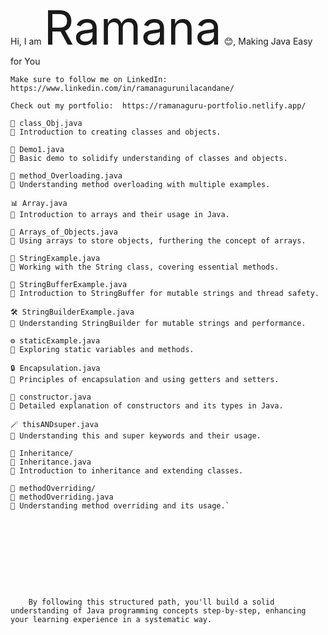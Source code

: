 
Hi, I am <span style="font-size:75;">Ramana</span> 😊, Making Java Easy for You

    Make sure to follow me on LinkedIn:   https://www.linkedin.com/in/ramanagurunilacandane/

    Check out my portfolio:  https://ramanaguru-portfolio.netlify.app/

    📝 class_Obj.java
    📌 Introduction to creating classes and objects.

    🧩 Demo1.java
    📌 Basic demo to solidify understanding of classes and objects.

    🔄 method_Overloading.java
    📌 Understanding method overloading with multiple examples.

    📊 Array.java
    📌 Introduction to arrays and their usage in Java.

    🧺 Arrays_of_Objects.java
    📌 Using arrays to store objects, furthering the concept of arrays.

    🧵 StringExample.java
    📌 Working with the String class, covering essential methods.

    🧶 StringBufferExample.java
    📌 Introduction to StringBuffer for mutable strings and thread safety.

    🛠️ StringBuilderExample.java
    📌 Understanding StringBuilder for mutable strings and performance.

    ⚙️ staticExample.java
    📌 Exploring static variables and methods.

    🔒 Encapsulation.java
    📌 Principles of encapsulation and using getters and setters.

    🚧 constructor.java
    📌 Detailed explanation of constructors and its types in Java.

    🪄 thisANDsuper.java
    📌 Understanding this and super keywords and their usage.

    🔗 Inheritance/
    📂 Inheritance.java
    📌 Introduction to inheritance and extending classes.

    🔄 methodOverriding/
    📂 methodOverriding.java
    📌 Understanding method overriding and its usage.`

        
        
        
        
        
        
        
        
        
        By following this structured path, you'll build a solid understanding of Java programming concepts step-by-step, enhancing your learning experience in a systematic way.
